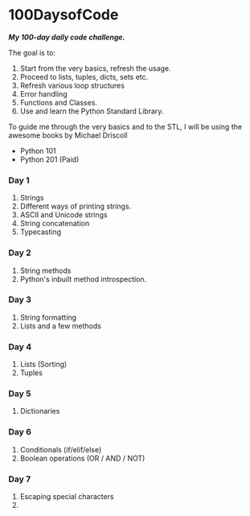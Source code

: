 # 100DaysofCode

_**My 100-day daily code challenge.**_

The goal is to:

1. Start from the very basics, refresh the usage.
2. Proceed to lists, tuples, dicts, sets etc.
3. Refresh various loop structures
4. Error handling
5. Functions and Classes.
6. Use and learn the Python Standard Library.

To guide me through the very basics and to the STL, I will be using the awesome books by Michael Driscoll

* Python 101
* Python 201 (Paid)

### Day 1
1. Strings
2. Different ways of printing strings.
2. ASCII and Unicode strings
4. String concatenation
5. Typecasting

### Day 2
1. String methods
2. Python's inbuilt method introspection.

### Day 3
1. String formatting
2. Lists and a few methods

### Day 4
1. Lists (Sorting)
2. Tuples

### Day 5
1. Dictionaries

### Day 6
1. Conditionals (if/elif/else)
2. Boolean operations (OR / AND / NOT)

### Day 7
1. Escaping special characters
2.
